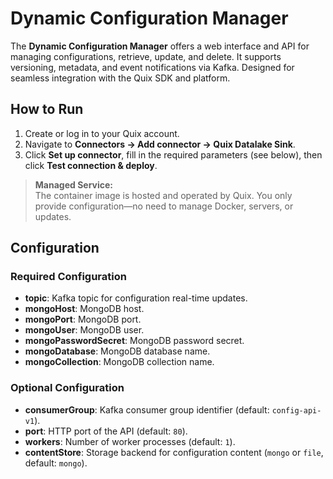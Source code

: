 # Dynamic Configuration Manager

The **Dynamic Configuration Manager** offers a web interface and API for managing configurations, retrieve, update, and delete. It supports versioning, metadata, and event notifications via Kafka. Designed for seamless integration with the Quix SDK and platform.

## How to Run

1. Create or log in to your Quix account.
2. Navigate to **Connectors → Add connector → Quix Datalake Sink**.
3. Click **Set up connector**, fill in the required parameters (see below), then click **Test connection & deploy**.

> **Managed Service:**  
> The container image is hosted and operated by Quix. You only provide configuration—no need to manage Docker, servers, or updates.

## Configuration

### Required Configuration

- **topic**: Kafka topic for configuration real-time updates.
- **mongoHost**: MongoDB host.
- **mongoPort**: MongoDB port.
- **mongoUser**: MongoDB user.
- **mongoPasswordSecret**: MongoDB password secret.
- **mongoDatabase**: MongoDB database name.
- **mongoCollection**: MongoDB collection name.

### Optional Configuration

- **consumerGroup**: Kafka consumer group identifier (default: `config-api-v1`).
- **port**: HTTP port of the API (default: `80`).
- **workers**: Number of worker processes (default: `1`).
- **contentStore**: Storage backend for configuration content (`mongo` or `file`, default: `mongo`).
